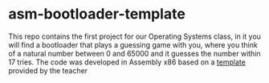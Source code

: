 # asm-bootloader-template

This repo contains the first project for our Operating Systems class, in it you will find a bootloader that plays a guessing game with you, where you think of a natural number between 0 and 65000 and it guesses the number within 17 tries.
The code was developed in Assembly x86 based on a [template](https://github.com/monacofj/asm-bootloader-template) provided by the teacher 
